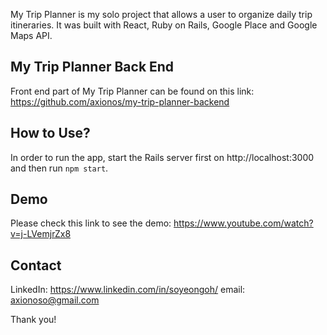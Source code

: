 My Trip Planner is my solo project that allows a user to organize daily trip itineraries. 
It was built with React, Ruby on Rails, Google Place and Google Maps API.

## My Trip Planner Back End

Front end part of My Trip Planner can be found on this link: 
https://github.com/axionos/my-trip-planner-backend

## How to Use?

In order to run the app, start the Rails server first on http://localhost:3000 and then run `npm start`.

## Demo 

Please check this link to see the demo:
https://www.youtube.com/watch?v=j-LVemjrZx8

## Contact

LinkedIn: https://www.linkedin.com/in/soyeongoh/
email: axionoso@gmail.com


Thank you!
